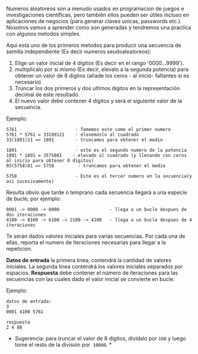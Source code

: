 Numeros aleatoreos son a menudo usados en programacion de juegos e investigaciones cientificas, pero también ellos pueden ser útiles incluso
en aplicaciones de negocios (para generar claves unicas, passwords etc.). Nosotros vamos a aprender como son 
generadas y tendremos una practica con algunos metodos simples.

Aqui está uno de los primeros metodos para producir una secuencia de semilla independiente (Es decir numeros seudoaleatoreos):

1. Elige un valor inicial de 4 digitos (Es decir en el rango '0000...9999').
2. multiplicalo por si mismo (Es decir, elevalo a la segunda potencia) para obtener un valor de 8 digitos (añade los ceros - al inicio- faltantes si es necesario).
3. Truncar los dos primeros y dos ultimos digitos en la representación decimal de este resultado.
4. El nuevo valor debe contener 4 digitos y será el siguiente valor de la secuencia.

Ejemplo:

    5761                      - Tomemos este como el primer numero
	5761 * 5761 = 33189121    - elevemoslo al cuadrado
	33(1891)21 => 1891        - truncamos para obtener el medio
	
	1891                      - este es el segundo numero de la potencia
	1891 * 1891 = 3575881    - elevado al cuadrado (y llenando con ceros al inicio para obtener 8 digitos)
	03(5758)81 => 5758         - truncamos para obtener el medio
	
	5758                      - Este es el tercer numero en la secuencia(y así sucesivamente)

Resulta obvio que tarde o temprano cada secuencia llegará a una especie de bucle, por ejemplo:

    0001 -> 0000 -> 0000                   - llega a un bucle despues de dos iteraciones
	4100 -> 8100 -> 6100 -> 2100 -> 4100   - llega a un bucle despues de 4 iteraciones

Te serán dados valores iniciales para varias secuencias. Por cada una de ellas, reporta el numero de iteraciones necesarias
para llegar a la repeticion.

**Datos de entrada** la primera linea, contendrá la cantidad de valores iniciales. La segunda linea contendrá los valores iniciales
separados por espacios.
**Respuesta** debe contener el número de iteraciones para las  secuencias con las cuales dado el valor inicial se convierte en bucle.

Ejemplo:

    datos de entrada:
	3
	0001 4100 5761
	
	respuesta
	2 4 88
* Sugerencia: para truncar el valor de 8 dígitos, divídalo por `100` y luego tome el resto de la división por` 10000`. *
